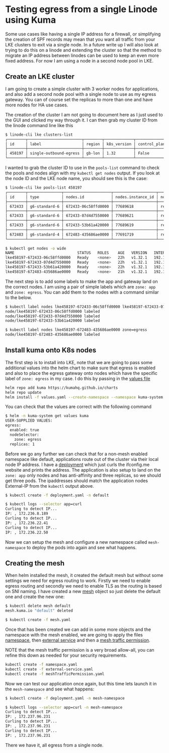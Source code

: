 # Testing egress from a single Linode using Kuma

Some use cases like having a single IP address for a firewall, or simplifying the creation of SPF records may mean that you want all traffic from your LKE clusters to exit via a single node. In a future write up I will also look at trying to do this on a linode and extending the cluster so that the method to migrate an IP address between linodes can be used to keep an even more fixed address. For now I am using a node in a second node pool in LKE.

## Create an LKE cluster

I am going to create a simple cluster with 3 worker nodes for applications, and also add a second node pool with a single node to use as my egress gateway. You can of course set the replicas to more than one and have more nodes for HA use cases.

The creation of the cluster I am not going to document here as I just used to the GUI and clicked my way through it. I can then grab my cluster ID from the linode command line like this
```bash
$ linode-cli lke clusters-list
┌────────┬────────────────────────┬────────┬─────────────┬─────────────────────────────────┬──────┐
│ id     │ label                  │ region │ k8s_version │ control_plane.high_availability │ tier │
├────────┼────────────────────────┼────────┼─────────────┼─────────────────────────────────┼──────┤
│ 458197 │ single-outbound-egress │ gb-lon │ 1.32        │ False                           │      │
└────────┴────────────────────────┴────────┴─────────────┴─────────────────────────────────┴──────┘
```

I wanted to grab the cluster ID to use in the `pools-list` command to check the pools and nodes align with my `kubectl get nodes` output. If you look at the node ID and the LKE node name, you should see this is the case:

```bash
$ linode-cli lke pools-list 458197
┌────────┬───────────────┬─────────────────────┬───────────────────┬──────────────┐
│ id     │ type          │ nodes.id            │ nodes.instance_id │ nodes.status │
├────────┼───────────────┼─────────────────────┼───────────────────┼──────────────┤
│ 672433 │ g6-standard-6 │ 672433-06c58ffd0000 │ 77689618          │ ready        │
├────────┼───────────────┼─────────────────────┼───────────────────┼──────────────┤
│ 672433 │ g6-standard-6 │ 672433-07d4d7550000 │ 77689621          │ ready        │
├────────┼───────────────┼─────────────────────┼───────────────────┼──────────────┤
│ 672433 │ g6-standard-6 │ 672433-53b61a420000 │ 77689619          │ ready        │
├────────┼───────────────┼─────────────────────┼───────────────────┼──────────────┤
│ 672483 │ g6-standard-4 │ 672483-435686ae0000 │ 77691719          │ ready        │
└────────┴───────────────┴─────────────────────┴───────────────────┴──────────────┘

$ kubectl get nodes -o wide
NAME                            STATUS   ROLES    AGE   VERSION   INTERNAL-IP       EXTERNAL-IP      OS-IMAGE                         KERNEL-VERSION         CONTAINER-RUNTIME
lke458197-672433-06c58ffd0000   Ready    <none>   22h   v1.32.1   192.168.159.162   172.236.8.189    Debian GNU/Linux 12 (bookworm)   6.1.0-30-cloud-amd64   containerd://1.7.25
lke458197-672433-07d4d7550000   Ready    <none>   22h   v1.32.1   192.168.159.187   172.236.22.50    Debian GNU/Linux 12 (bookworm)   6.1.0-30-cloud-amd64   containerd://1.7.25
lke458197-672433-53b61a420000   Ready    <none>   22h   v1.32.1   192.168.159.186   172.236.22.41    Debian GNU/Linux 12 (bookworm)   6.1.0-30-cloud-amd64   containerd://1.7.25
lke458197-672483-435686ae0000   Ready    <none>   21h   v1.32.1   192.168.159.32    172.237.96.231   Debian GNU/Linux 12 (bookworm)   6.1.0-30-cloud-amd64   containerd://1.7.25
```

The next step is to add some labels to make the app and gateway land on the correct nodes. I am using a pair of simple labels which are `zone: app` and `zone: egress`. You can add them to the nodes with a command similar to the below.

```bash
$ kubectl label nodes lke458197-672433-06c58ffd0000 lke458197-672433-07d4d7550000 lke458197-672433-53b61a420000 zone=app
node/lke458197-672433-06c58ffd0000 labeled
node/lke458197-672433-07d4d7550000 labeled
node/lke458197-672433-53b61a420000 labeled

$ kubectl label nodes lke458197-672483-435686ae0000 zone=egress
node/lke458197-672483-435686ae0000 labeled
```

## Install kuma onto K8s nodes

The first step is to install into LKE, note that we are going to pass some additional values into the helm chart to make sure that egress is enabled and also to place the egress gateway onto nodes which have the specific label of `zone: egress` in my case. I do this by passing in the [values file](./values.yaml)

```bash 
helm repo add kuma https://kumahq.github.io/charts
helm repo update
helm install -f values.yaml --create-namespace --namespace kuma-system kuma kuma/kuma 
```
You can check that the values are correct with the following command

```bash
$ helm -n kuma-system get values kuma
USER-SUPPLIED VALUES:
egress:
  enabled: true
  nodeSelector:
    zone: egress
  replicas: 1
```

Before we go any further we can check that for a non-mesh enabled namespace like default, applications route out of the cluster via their local node IP address. I have a [deployment](./deployment.yaml) which just curls the ifconfig.me website and prints the address. The application is also setup to land on the `zone: app` only nodes and has anti-affinity and three replicas, so we should get three pods. The ipaddresses should match the application nodes External-IP from the `kubectl` output above.

```bash
$ kubectl create -f deployment.yaml -n default

$ kubectl logs --selector app=curl
Curling to detect IP...
IP: , 172.236.8.189
Curling to detect IP...
IP: , 172.236.22.41
Curling to detect IP...
IP: , 172.236.22.50
```

Now we can setup the mesh and configure a new namespace called `mesh-namespace` to deploy the pods into again and see what happens.

## Creating the mesh

When helm installed the mesh, it created the default mesh but without some settings we need for egress routing to work. Firstly we need to enable egress routing and secondly we need to enable TLS as the routing is based on SNI naming. I have created a new [mesh](./mesh.yaml) object so just delete the default one and create the new one:

```bash
$ kubectl delete mesh default
mesh.kuma.io "default" deleted

$ kubectl create -f mesh.yaml 
```

Once that has been created we can add in some more objects and the namespace with the mesh enabled, we are going to apply the files [namespace](./namespace.yaml), then [external service](./external-service.yaml) and then a [mesh traffic permission](./meshTrafficPermission.yaml).

NOTE that the mesh traffic permission is a very broad allow-all, you can refine this down as needed for your security requirements.

```bash 
kubectl create -f namespace.yaml 
kubectl create -f external-service.yaml
kubectl create -f meshTrafficPermission.yaml 
```

Now we can test our application once again, but this time lets launch it in the `mesh-namespace` and see what happens:

```bash
$ kubectl create -f deployment.yaml -n mesh-namespace

$ kubectl logs --selector app=curl -n mesh-namespace
Curling to detect IP...
IP: , 172.237.96.231
Curling to detect IP...
IP: , 172.237.96.231
Curling to detect IP...
IP: , 172.237.96.231
```

There we have it, all egress from a single node.




